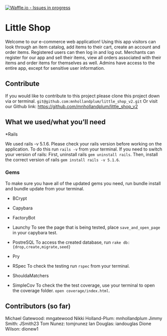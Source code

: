 [![Waffle.io - Issues in progress](https://badge.waffle.io/mnhollandplum/little_shop_v2.png?label=in%20progress&title=In%20Progress)](http://waffle.io/mnhollandplum/little_shop_v2)

# Little Shop

Welcome to our e-commerce web application! Using this app visitors can look through an item catalog, add items to their cart, create an account and order items. Registered users can then log in and log out. Merchants can register for our app and sell their items, view all orders associated with their items and order items for themselves as well. Admins have access to the entire app, except for sensitive user information.

## Contribute
If you would like to contribute to this project please clone this project down via or terminal. `git@github.com:mnhollandplum/little_shop_v2.git`
Or visit our Github link: https://github.com/mnhollandplum/little_shop_v2

## What we used/what you’ll need
*Rails

We used rails -v 5.1.6. Please check your rails version before working on the application.
To do this run `rails -v` from your terminal.
If you need to switch your version of rails:
First, uninstall rails `gem uninstall rails`.
Then, install the correct version of rails `gem install rails -v 5.1.6`.

### Gems
To make sure you have all of the updated gems you need, run bundle install and bundle update from your terminal.
* BCrypt
* Capybara
* FactoryBot
* Launchy
To see the page that is being tested, place `save_and_open_page` in your capybara test.

* PostreSQL
To access the created database, run `rake db:{drop,create,migrate,seed}`

* Pry
* RSpec
To check the testing run `rspec` from your terminal.
* ShouldaMatchers

* SimpleCov
To check the the test coverage, use your terminal to open the coverage folder. `open coverage/index.html`.


## Contributors (so far)
Michael Gatewood: mngatewood
Nikki Holland-Plum: mnhollandplum
Jimmy Smith: JSmith23
Tom Nunez: tomjnunez
Ian Douglas: iandouglas
Dione Wilson: dionew1


